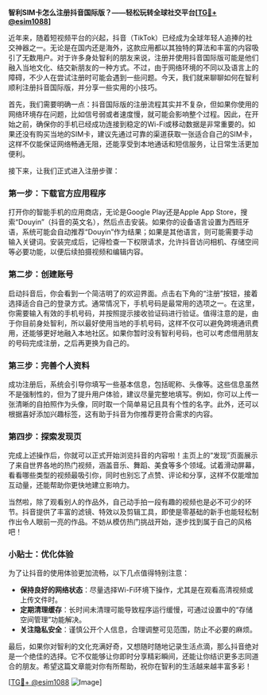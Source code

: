**智利SIM卡怎么注册抖音国际版？——轻松玩转全球社交平台[[TG💪+ @esim1088](https://t.me/s/esim1088)]**

近年来，随着短视频平台的兴起，抖音（TikTok）已经成为全球年轻人追捧的社交神器之一。无论是在国内还是海外，这款应用都以其独特的算法和丰富的内容吸引了无数用户。对于许多身处智利的朋友来说，注册并使用抖音国际版可能是他们融入当地文化、结交新朋友的一种方式。不过，由于网络环境的不同以及语言上的障碍，不少人在尝试注册时可能会遇到一些问题。今天，我们就来聊聊如何在智利顺利注册抖音国际版，并分享一些实用的小技巧。

首先，我们需要明确一点：抖音国际版的注册流程其实并不复杂，但如果你使用的网络环境存在问题，比如信号弱或者速度慢，就可能会影响整个过程。因此，在开始之前，确保你的手机已经成功连接到稳定的Wi-Fi或移动数据是非常重要的。如果还没有购买当地的SIM卡，建议先通过可靠的渠道获取一张适合自己的SIM卡，这样不仅能保证网络畅通无阻，还能享受到本地通话和短信服务，让日常生活更加便利。

接下来，让我们正式进入注册步骤：

### 第一步：下载官方应用程序
打开你的智能手机的应用商店，无论是Google Play还是Apple App Store，搜索“Douyin”（抖音的英文名），然后点击安装。如果你的设备语言设置为西班牙语，系统可能会自动推荐“Douyin”作为结果；如果是其他语言，则可能需要手动输入关键词。安装完成后，记得检查一下权限请求，允许抖音访问相机、存储空间等必要功能，以便后续拍摄视频和编辑内容。

### 第二步：创建账号
启动抖音后，你会看到一个简洁明了的欢迎界面。点击右下角的“注册”按钮，接着选择适合自己的登录方式。通常情况下，手机号码是最常用的选项之一。在这里，你需要输入有效的手机号码，并按照提示接收验证码进行验证。值得注意的是，由于你目前身处智利，所以最好使用当地的手机号码，这样不仅可以避免跨境通讯费用，还能够更好地融入本地社区。如果你暂时没有智利号码，也可以考虑借用朋友的号码完成注册，之后再更换为自己的。

### 第三步：完善个人资料
成功注册后，系统会引导你填写一些基本信息，包括昵称、头像等。这些信息虽然不是强制性的，但为了提升用户体验，建议尽量完整地填写。例如，你可以上传一张清晰的自拍照作为头像，同时取一个简单易记且具有个性的名字。此外，还可以根据喜好添加兴趣标签，这有助于抖音为你推荐更符合需求的内容。

### 第四步：探索发现页
完成上述操作后，你就可以正式开始浏览抖音的内容啦！主页上的“发现”页面展示了来自世界各地的热门视频，涵盖音乐、舞蹈、美食等多个领域。试着滑动屏幕，看看哪些类型的视频最吸引你，同时也别忘了点赞、评论和分享，这样不仅能增加互动量，还能帮助你更快地建立影响力。

当然啦，除了观看别人的作品外，自己动手拍一段有趣的视频也是必不可少的环节。抖音提供了丰富的滤镜、特效以及剪辑工具，即使是零基础的新手也能轻松制作出令人眼前一亮的作品。不妨从模仿热门挑战开始，逐步找到属于自己的风格吧！

### 小贴士：优化体验
为了让抖音的使用体验更加流畅，以下几点值得特别注意：
- **保持良好的网络状态**：尽量选择Wi-Fi环境下操作，尤其是在观看高清视频或上传文件时。
- **定期清理缓存**：长时间未清理可能导致程序运行缓慢，可通过设置中的“存储空间管理”功能解决。
- **关注隐私安全**：谨慎公开个人信息，合理调整可见范围，防止不必要的麻烦。

最后，如果你对智利的文化充满好奇，又想随时随地记录生活点滴，那么抖音绝对是一个绝佳的选择。它不仅能够让你即时分享精彩瞬间，还能让你结识更多志同道合的朋友。希望这篇文章能对你有所帮助，祝你在智利的生活越来越丰富多彩！

[[TG💪+ @esim1088](https://t.me/s/esim1088) ![Image](https://i.postimg.cc/4NQfJmqS/Snipaste-2025-05-13-00-14-12.png)]
